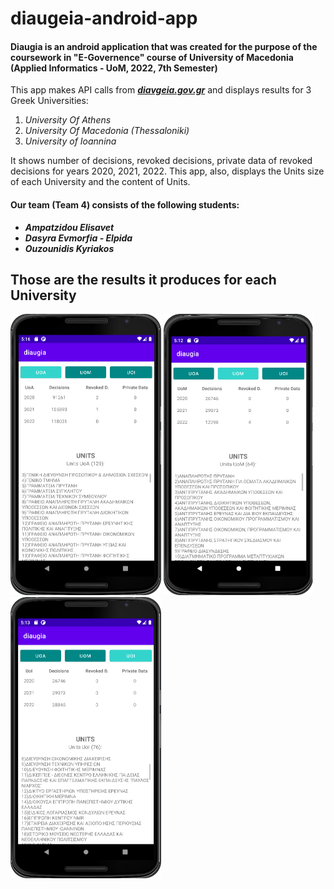 # diaugeia-android-app

<h4> Diaugia is an android application that was created for the purpose of the coursework in "E-Governence" course of University of Macedonia (Applied Informatics - UoM, 2022, 7th Semester)</h4>

<p>This app makes API calls from <a href=">https://diavgeia.gov.gr/"><b><i>diavgeia.gov.gr</i></b></a> and displays results for 3 Greek Universities:</p>
<ol>
  <li><i>University Of Athens</i></li>
  <li><i>University Of Macedonia (Thessaloniki)</i></li>
  <li><i>University of Ioannina</i></li>
</ol>

 <p>It shows number of decisions, revoked decisions, private data of revoked decisions for years 2020, 2021, 2022. This app, also, displays the Units size of each University and the content of Units.</p>

<h4> Our team (Team 4) consists of the following students:</h4>
<ul>
  <li><b><i>Ampatzidou Elisavet</i></b></li>
  <li><b><i>Dasyra Evmorfia - Elpida </i></b></li>
  <li><b><i>Ouzounidis Kyriakos</i></b></li>
</ul>

<h2>Those are the results it produces for each University</h2>
<div float="left">
  <img src="screenshots/UOA.png" height="450" />
  <img src="screenshots/UOM.png" height="450" />
  <img src="screenshots/UOI.png" height="450" />
</div>
